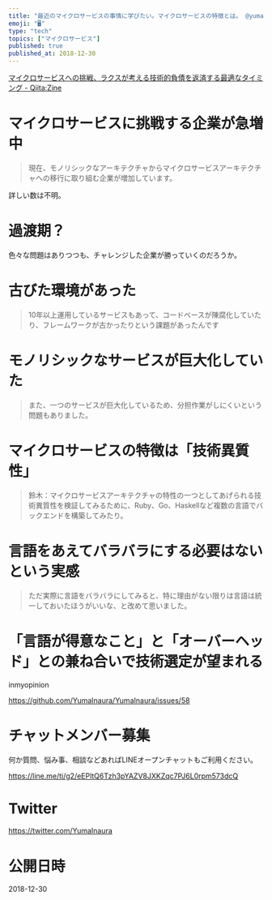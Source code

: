 ```yaml
---
title: "最近のマイクロサービスの事情に学びたい。マイクロサービスの特徴とは。 @yumainaura"
emoji: "🖥"
type: "tech"
topics: ["マイクロサービス"]
published: true
published_at: 2018-12-30
---
```


[マイクロサービスへの挑戦、ラクスが考える技術的負債を返済する最適なタイミング - Qiita:Zine](https://zine.qiita.com/jobs/rakus-microservice/?utm_source=qiita&utm_medium=banner)

# マイクロサービスに挑戦する企業が急増中

>現在、モノリシックなアーキテクチャからマイクロサービスアーキテクチャへの移行に取り組む企業が増加しています。

詳しい数は不明。

# 過渡期？

色々な問題はありつつも、チャレンジした企業が勝っていくのだろうか。

# 古びた環境があった

>10年以上運用しているサービスもあって、コードベースが陳腐化していたり、フレームワークが古かったりという課題があったんです

# モノリシックなサービスが巨大化していた

>また、一つのサービスが巨大化しているため、分担作業がしにくいという問題もありました。


# マイクロサービスの特徴は「技術異質性」

>鈴木：マイクロサービスアーキテクチャの特性の一つとしてあげられる技術異質性を検証してみるために、Ruby、Go、Haskellなど複数の言語でバックエンドを構築してみたり。

# 言語をあえてバラバラにする必要はないという実感

>ただ実際に言語をバラバラにしてみると、特に理由がない限りは言語は統一しておいたほうがいいな、と改めて思いました。

# 「言語が得意なこと」と「オーバーヘッド」との兼ね合いで技術選定が望まれる

inmyopinion



https://github.com/YumaInaura/YumaInaura/issues/58








<!-- Update From Qiita API -->

# チャットメンバー募集


何か質問、悩み事、相談などあればLINEオープンチャットもご利用ください。

https://line.me/ti/g2/eEPltQ6Tzh3pYAZV8JXKZqc7PJ6L0rpm573dcQ





# Twitter


https://twitter.com/YumaInaura


<!-- Update From Qiita API -->



# 公開日時

2018-12-30
